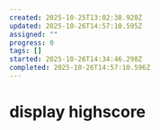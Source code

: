 ```yaml
---
created: 2025-10-25T13:02:38.920Z
updated: 2025-10-26T14:57:10.595Z
assigned: ""
progress: 0
tags: []
started: 2025-10-26T14:34:46.298Z
completed: 2025-10-26T14:57:10.596Z
---
```


# display highscore
